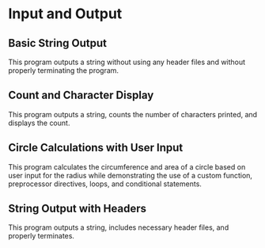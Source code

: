 # Input and Output

## Basic String Output

This program outputs a string without using any header files and without properly terminating the program.

## Count and Character Display

This program outputs a string, counts the number of characters printed, and displays the count.

## Circle Calculations with User Input

This program calculates the circumference and area of a circle based on user input for the radius while demonstrating the use of a custom function, preprocessor directives, loops, and conditional statements.

## String Output with Headers

This program outputs a string, includes necessary header files, and properly terminates.
